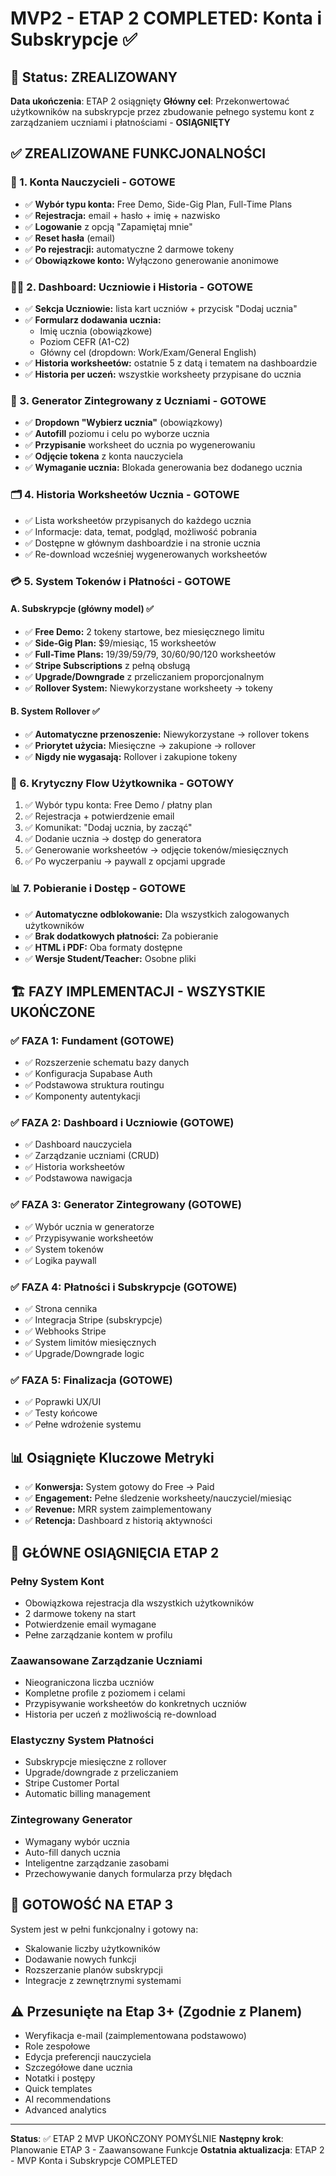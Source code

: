 
# MVP2 - ETAP 2 COMPLETED: Konta i Subskrypcje ✅

## 🎯 Status: ZREALIZOWANY
**Data ukończenia**: ETAP 2 osiągnięty
**Główny cel**: Przekonwertować użytkowników na subskrypcje przez zbudowanie pełnego systemu kont z zarządzaniem uczniami i płatnościami - **OSIĄGNIĘTY**

## ✅ ZREALIZOWANE FUNKCJONALNOŚCI

### 🔐 1. Konta Nauczycieli - GOTOWE
- ✅ **Wybór typu konta:** Free Demo, Side-Gig Plan, Full-Time Plans
- ✅ **Rejestracja:** email + hasło + imię + nazwisko
- ✅ **Logowanie** z opcją "Zapamiętaj mnie"
- ✅ **Reset hasła** (email)
- ✅ **Po rejestracji:** automatyczne 2 darmowe tokeny
- ✅ **Obowiązkowe konto:** Wyłączono generowanie anonimowe

### 👨‍🎓 2. Dashboard: Uczniowie i Historia - GOTOWE
- ✅ **Sekcja Uczniowie:** lista kart uczniów + przycisk "Dodaj ucznia"
- ✅ **Formularz dodawania ucznia:**
  - Imię ucznia (obowiązkowe)
  - Poziom CEFR (A1-C2)
  - Główny cel (dropdown: Work/Exam/General English)
- ✅ **Historia worksheetów:** ostatnie 5 z datą i tematem na dashboardzie
- ✅ **Historia per uczeń:** wszystkie worksheety przypisane do ucznia

### 🧾 3. Generator Zintegrowany z Uczniami - GOTOWE
- ✅ **Dropdown "Wybierz ucznia"** (obowiązkowy)
- ✅ **Autofill** poziomu i celu po wyborze ucznia
- ✅ **Przypisanie** worksheet do ucznia po wygenerowaniu
- ✅ **Odjęcie tokena** z konta nauczyciela
- ✅ **Wymaganie ucznia:** Blokada generowania bez dodanego ucznia

### 🗂️ 4. Historia Worksheetów Ucznia - GOTOWE
- ✅ Lista worksheetów przypisanych do każdego ucznia
- ✅ Informacje: data, temat, podgląd, możliwość pobrania
- ✅ Dostępne w głównym dashboardzie i na stronie ucznia
- ✅ Re-download wcześniej wygenerowanych worksheetów

### 💳 5. System Tokenów i Płatności - GOTOWE

#### A. Subskrypcje (główny model) ✅
- ✅ **Free Demo:** 2 tokeny startowe, bez miesięcznego limitu
- ✅ **Side-Gig Plan:** $9/miesiąc, 15 worksheetów
- ✅ **Full-Time Plans:** $19/$39/$59/$79, 30/60/90/120 worksheetów
- ✅ **Stripe Subscriptions** z pełną obsługą
- ✅ **Upgrade/Downgrade** z przeliczaniem proporcjonalnym
- ✅ **Rollover System:** Niewykorzystane worksheety → tokeny

#### B. System Rollover ✅
- ✅ **Automatyczne przenoszenie:** Niewykorzystane → rollover tokens
- ✅ **Priorytet użycia:** Miesięczne → zakupione → rollover
- ✅ **Nigdy nie wygasają:** Rollover i zakupione tokeny

### 🔄 6. Krytyczny Flow Użytkownika - GOTOWY
1. ✅ Wybór typu konta: Free Demo / płatny plan
2. ✅ Rejestracja + potwierdzenie email
3. ✅ Komunikat: "Dodaj ucznia, by zacząć"
4. ✅ Dodanie ucznia → dostęp do generatora
5. ✅ Generowanie worksheetów → odjęcie tokenów/miesięcznych
6. ✅ Po wyczerpaniu → paywall z opcjami upgrade

### 📊 7. Pobieranie i Dostęp - GOTOWE
- ✅ **Automatyczne odblokowanie:** Dla wszystkich zalogowanych użytkowników
- ✅ **Brak dodatkowych płatności:** Za pobieranie
- ✅ **HTML i PDF:** Oba formaty dostępne
- ✅ **Wersje Student/Teacher:** Osobne pliki

## 🏗️ FAZY IMPLEMENTACJI - WSZYSTKIE UKOŃCZONE

### ✅ FAZA 1: Fundament (GOTOWE)
- ✅ Rozszerzenie schematu bazy danych
- ✅ Konfiguracja Supabase Auth
- ✅ Podstawowa struktura routingu
- ✅ Komponenty autentykacji

### ✅ FAZA 2: Dashboard i Uczniowie (GOTOWE)
- ✅ Dashboard nauczyciela
- ✅ Zarządzanie uczniami (CRUD)
- ✅ Historia worksheetów
- ✅ Podstawowa nawigacja

### ✅ FAZA 3: Generator Zintegrowany (GOTOWE)
- ✅ Wybór ucznia w generatorze
- ✅ Przypisywanie worksheetów
- ✅ System tokenów
- ✅ Logika paywall

### ✅ FAZA 4: Płatności i Subskrypcje (GOTOWE)
- ✅ Strona cennika
- ✅ Integracja Stripe (subskrypcje)
- ✅ Webhooks Stripe
- ✅ System limitów miesięcznych
- ✅ Upgrade/Downgrade logic

### ✅ FAZA 5: Finalizacja (GOTOWE)
- ✅ Poprawki UX/UI
- ✅ Testy końcowe
- ✅ Pełne wdrożenie systemu

## 📊 Osiągnięte Kluczowe Metryki
- ✅ **Konwersja:** System gotowy do Free → Paid
- ✅ **Engagement:** Pełne śledzenie worksheety/nauczyciel/miesiąc
- ✅ **Revenue:** MRR system zaimplementowany
- ✅ **Retencja:** Dashboard z historią aktywności

## 🎉 GŁÓWNE OSIĄGNIĘCIA ETAP 2

### Pełny System Kont
- Obowiązkowa rejestracja dla wszystkich użytkowników
- 2 darmowe tokeny na start
- Potwierdzenie email wymagane
- Pełne zarządzanie kontem w profilu

### Zaawansowane Zarządzanie Uczniami
- Nieograniczona liczba uczniów
- Kompletne profile z poziomem i celami
- Przypisywanie worksheetów do konkretnych uczniów
- Historia per uczeń z możliwością re-download

### Elastyczny System Płatności
- Subskrypcje miesięczne z rollover
- Upgrade/downgrade z przeliczaniem
- Stripe Customer Portal
- Automatic billing management

### Zintegrowany Generator
- Wymagany wybór ucznia
- Auto-fill danych ucznia
- Inteligentne zarządzanie zasobami
- Przechowywanie danych formularza przy błędach

## 🔮 GOTOWOŚĆ NA ETAP 3

System jest w pełni funkcjonalny i gotowy na:
- Skalowanie liczby użytkowników
- Dodawanie nowych funkcji
- Rozszerzanie planów subskrypcji
- Integracje z zewnętrznymi systemami

## ⚠️ Przesunięte na Etap 3+ (Zgodnie z Planem)
- Weryfikacja e-mail (zaimplementowana podstawowo)
- Role zespołowe
- Edycja preferencji nauczyciela
- Szczegółowe dane ucznia
- Notatki i postępy
- Quick templates
- AI recommendations
- Advanced analytics

---
**Status**: ✅ ETAP 2 MVP UKOŃCZONY POMYŚLNIE
**Następny krok**: Planowanie ETAP 3 - Zaawansowane Funkcje
**Ostatnia aktualizacja**: ETAP 2 - MVP Konta i Subskrypcje COMPLETED
